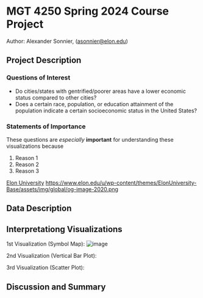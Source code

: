 # MGT 4250 Spring 2024 Course Project
Author: Alexander Sonnier, (asonnier@elon.edu)

## Project Description
### Questions of Interest
- Do cities/states with gentrified/poorer areas have a lower economic status compared to other cities?
- Does a certain race, population, or education attainment of the population indicate a certain socioeconomic status in the United States?
### Statements of Importance
These questions are *especially* **important** for understanding these visualizations because
1. Reason 1
2. Reason 2
3. Reason 3

[Elon University](https://elon.edu)
https://www.elon.edu/u/wp-content/themes/ElonUniversity-Base/assets/img/global/og-image-2020.png

## Data Description

## Interpretationg Visualizations
1st Visualization (Symbol Map): ![image](https://github.com/AKSonnier/mgt4250spring2024class22/assets/168772707/96fa71b8-43de-4919-9f4a-2575b0dd1073)

2nd Visualization (Vertical Bar Plot): 

3rd Visualization (Scatter Plot): 


## Discussion and Summary
